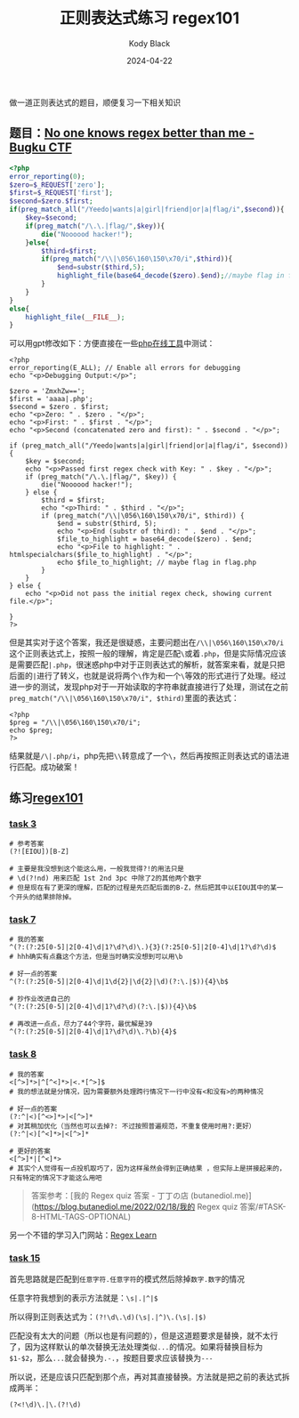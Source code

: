 ﻿---
layout:     post
title:      正则表达式练习 regex101
subtitle:   
date:       2024-04-22
author:     Kody Black
header-img: img/post-bg-normal.jpg
catalog: true
tags:
    - ctf

---

做一道正则表达式的题目，顺便复习一下相关知识

## 题目：[No one knows regex better than me - Bugku CTF](https://ctf.bugku.com/challenges/detail/id/193.html)

```php
<?php 
error_reporting(0);
$zero=$_REQUEST['zero'];
$first=$_REQUEST['first'];
$second=$zero.$first;
if(preg_match_all("/Yeedo|wants|a|girl|friend|or|a|flag/i",$second)){
    $key=$second;
    if(preg_match("/\.\.|flag/",$key)){
        die("Noooood hacker!");
    }else{
        $third=$first;
        if(preg_match("/\\|\056\160\150\x70/i",$third)){
            $end=substr($third,5);
            highlight_file(base64_decode($zero).$end);//maybe flag in flag.php
        }
    }
}
else{
    highlight_file(__FILE__);
}
```

可以用gpt修改如下：方便直接在一些[php在线工具](https://www.jyshare.com/compile/)中测试：

```
<?php 
error_reporting(E_ALL); // Enable all errors for debugging
echo "<p>Debugging Output:</p>";

$zero = 'ZmxhZw==';
$first = 'aaaa|.php';
$second = $zero . $first;
echo "<p>Zero: " . $zero . "</p>";
echo "<p>First: " . $first . "</p>";
echo "<p>Second (concatenated zero and first): " . $second . "</p>";

if (preg_match_all("/Yeedo|wants|a|girl|friend|or|a|flag/i", $second)) {
    $key = $second;
    echo "<p>Passed first regex check with Key: " . $key . "</p>";
    if (preg_match("/\.\.|flag/", $key)) {
        die("Noooood hacker!");
    } else {
        $third = $first;
        echo "<p>Third: " . $third . "</p>";
        if (preg_match("/\\|\056\160\150\x70/i", $third)) {
            $end = substr($third, 5);
            echo "<p>End (substr of third): " . $end . "</p>";
            $file_to_highlight = base64_decode($zero) . $end;
            echo "<p>File to highlight: " . htmlspecialchars($file_to_highlight) . "</p>";
            echo $file_to_highlight; // maybe flag in flag.php
        }
    }
} else {
    echo "<p>Did not pass the initial regex check, showing current file.</p>";
    
}
?>
```

但是其实对于这个答案，我还是很疑惑，主要问题出在`/\\|\056\160\150\x70/i`这个正则表达式上，按照一般的理解，肯定是匹配`\`或着`.php`，但是实际情况应该是需要匹配`|.php`，很迷惑php中对于正则表达式的解析，就答案来看，就是只把后面的`|`进行了转义，也就是说将两个`\`作为和一个`\`等效的形式进行了处理。经过进一步的测试，发现php对于一开始读取的字符串就直接进行了处理，测试在之前`preg_match("/\\|\056\160\150\x70/i", $third)`里面的表达式：

```
<?php 
$preg = "/\\|\056\160\150\x70/i";
echo $preg;
?>
```

结果就是`/\|.php/i`，php先把`\\`转意成了一个`\`，然后再按照正则表达式的语法进行匹配。成功破案！

## 练习[regex101](https://regex101.com/)

### [task 3](https://regex101.com/quiz/3)

```
# 参考答案
(?![EIOU])[B-Z]

# 主要是我没想到这个能这么用，一般我觉得?!的用法只是
# \d(?!nd) 用来匹配 1st 2nd 3pc 中除了2的其他两个数字
# 但是现在有了更深的理解，匹配的过程是先匹配后面的B-Z，然后把其中以EIOU其中的某一个开头的结果排除掉。
```

### [task 7](https://regex101.com/quiz/7)

```
# 我的答案
^(?:(?:25[0-5]|2[0-4]\d|1?\d?\d)\.){3}(?:25[0-5]|2[0-4]\d|1?\d?\d)$
# hhh确实有点蠢这个方法，但是当时确实没想到可以用\b

# 好一点的答案
^(?:(?:25[0-5]|2[0-4]\d|1\d{2}|\d{2}|\d)(?:\.|$)){4}\b$

# 抄作业改进自己的
^(?:(?:25[0-5]|2[0-4]\d|1?\d?\d)(?:\.|$)){4}\b$

# 再改进一点点，尽力了44个字符，最优解是39
^(?:(?:25[0-5]|2[0-4]\d|1?\d?\d)\.?\b){4}$
```

### [task 8](https://regex101.com/quiz/8)

```
# 我的答案
<[^>]*>|^[^<]*>|<.*[^>]$
# 我的想法就是分情况，因为需要额外处理跨行情况下一行中没有<和没有>的两种情况

# 好一点的答案
(?:^|<)[^<>]*>|<[^>]*
# 对其稍加优化（当然也可以去掉?: 不过按照普遍规范，不重复使用时用?:更好）
(?:^|<)[^<]*>|<[^>]*

# 更好的答案
<[^>]*|[^<]*>
# 其实个人觉得有一点投机取巧了，因为这样虽然会得到正确结果 ，但实际上是拼接起来的，只有特定的情况下才能这么用吧
```

> 答案参考：[我的 Regex quiz 答案 - 丁丁の店 (butanediol.me)](https://blog.butanediol.me/2022/02/18/我的 Regex quiz 答案/#TASK-8-HTML-TAGS-OPTIONAL)

另一个不错的学习入门网站：[Regex Learn ](https://regexlearn.com/zh-cn)

### [task 15](https://regex101.com/quiz/15)

首先思路就是匹配到`任意字符.任意字符`的模式然后除掉`数字.数字`的情况

任意字符我想到的表示方法就是：`\s|.|^|$`

所以得到正则表达式为：`(?!\d\.\d)(\s|.|^)\.(\s|.|$)`

匹配没有太大的问题（所以也是有问题的），但是这道题要求是替换，就不太行了，因为这样默认的单次替换无法处理类似`...`的情况。如果将替换目标为`$1-$2`，那么`...`就会替换为`.-.`，按题目要求应该替换为`---`

所以说，还是应该只匹配到那个点，再对其直接替换。方法就是把之前的表达式拆成两半：

`(?<!\d)\.|\.(?!\d)`

